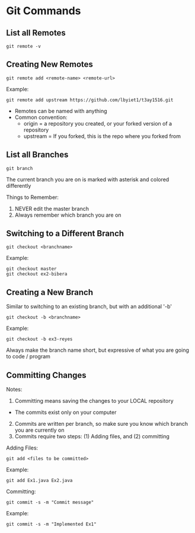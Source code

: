 # Git Commands

## List all Remotes
```
git remote -v
```

## Creating New Remotes
```
git remote add <remote-name> <remote-url>
```

Example:
```
git remote add upstream https://github.com/lbyiet1/t3ay1516.git
```

* Remotes can be named with anything
* Common convention:
  * origin = a repository you created, or your forked version of a repository
  * upstream = If you forked, this is the repo where you forked from

## List all Branches
```
git branch
```
The current branch you are on is marked with asterisk and colored differently

Things to Remember:
1. NEVER edit the master branch
2. Always remember which branch you are on

## Switching to a Different Branch
```
git checkout <branchname>
```

Example:
```
git checkout master
git checkout ex2-bibera
```

## Creating a New Branch
Similar to switching to an existing branch, but with an additional '-b'
```
git checkout -b <branchname>
```

Example:
```
git checkout -b ex3-reyes
```
Always make the branch name short, but expressive of what you are going to code / program

## Committing Changes
Notes:
1. Committing means saving the changes to your LOCAL repository
  * The commits exist only on your computer
2. Commits are written per branch, so make sure you know which branch you are currently on
3. Commits require two steps: (1) Adding files, and (2) committing

Adding Files:
```
git add <files to be committed>
```

Example:
```
git add Ex1.java Ex2.java
```

Committing:
```
git commit -s -m "Commit message" 
```

Example:
```
git commit -s -m "Implemented Ex1"
```